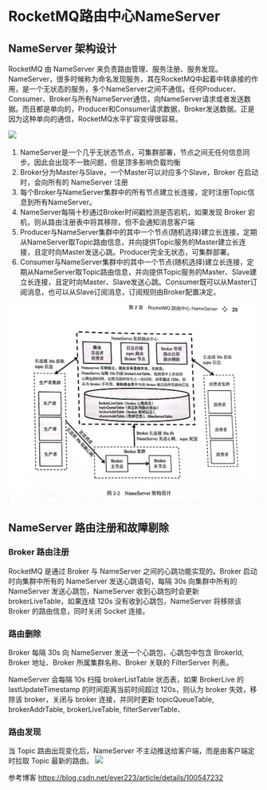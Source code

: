 # RocketMQ路由中心NameServer
## NameServer 架构设计
RocketMQ 由 NameServer 来负责路由管理、服务注册、服务发现。
NameServer，很多时候称为命名发现服务，其在RocketMQ中起着中转承接的作用，是一个无状态的服务，多个NameServer之间不通信。任何Producer、Consumer、Broker与所有NameServer通信，向NameServer请求或者发送数据。而且都是单向的，Producer和Consumer请求数据，Broker发送数据。正是因为这种单向的通信，RocketMQ水平扩容变得很容易。

![](https://img-blog.csdnimg.cn/20200727105955736.png?x-oss-process=image/watermark,type_ZmFuZ3poZW5naGVpdGk,shadow_10,text_aHR0cHM6Ly9ibG9nLmNzZG4ubmV0L3NoaWppbmdoYW4xMTI2,size_16,color_FFFFFF,t_70)

1. NameServer是一个几乎无状态节点，可集群部署，节点之间无任何信息同步。因此会出现不一致问题，但是顶多影响负载均衡
2. Broker分为Master与Slave，一个Master可以对应多个Slave，Broker 在启动时，会向所有的 NameServer 注册
3. 每个Broker与NameServer集群中的所有节点建立长连接，定时注册Topic信息到所有NameServer。
4. NameServer每隔十秒通过Broker时间戳检测是否宕机，如果发现 Broker 宕机，则从路由注册表中将其移除，但不会通知消息客户端
5. Producer与NameServer集群中的其中一个节点(随机选择)建立长连接，定期从NameServer取Topic路由信息，并向提供Topic服务的Master建立长连接，且定时向Master发送心跳。Producer完全无状态，可集群部署。 
6. Consumer与NameServer集群中的其中一个节点(随机选择)建立长连接，定期从NameServer取Topic路由信息，并向提供Topic服务的Master、Slave建立长连接，且定时向Master、Slave发送心跳。Consumer既可以从Master订阅消息，也可以从Slave订阅消息，订阅规则由Broker配置决定。


![](./fig/NameServer.jpg)

## NameServer 路由注册和故障剔除
### Broker 路由注册
RocketMQ 是通过 Broker 与 NameServer 之间的心跳功能实现的。Broker 启动时向集群中所有的 NameServer 发送心跳语句，每隔 30s 向集群中所有的 NameServer 发送心跳包，NameServer 收到心跳包时会更新 brokerLiveTable，如果连续 120s 没有收到心跳包，NameServer 将移除该 Broker 的路由信息，同时关闭 Socket 连接。
### 路由删除
Broker 每隔 30s 向 NameServer 发送一个心跳包，心跳包中包含 BrokerId, Broker 地址、Broker 所属集群名称、Broker 关联的 FilterServer 列表。

NameServer 会每隔 10s 扫描 brokerListTable 状态表，如果 BrokerLive 的 lastUpdateTimestamp 的时间距离当前时间超过 120s，则认为 broker 失效，移除该 broker，关闭与 broker 连接，并同时更新 topicQueueTable, brokerAddrTable, brokerLiveTable, filterServerTable、
### 路由发现
当 Topic 路由出现变化后，NameServer 不主动推送给客户端，而是由客户端定时拉取 Topic 最新的路由。
![](https://img-blog.csdnimg.cn/20200727195023267.png?x-oss-process=image/watermark,type_ZmFuZ3poZW5naGVpdGk,shadow_10,text_aHR0cHM6Ly9ibG9nLmNzZG4ubmV0L3NoaWppbmdoYW4xMTI2,size_16,color_FFFFFF,t_70)


参考博客 https://blog.csdn.net/ever223/article/details/100547232